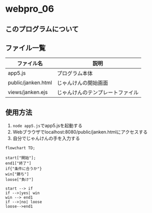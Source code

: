 # webpro_06
## このプログラムについて

## ファイル一覧
ファイル名 | 説明 
-|-
app5.js | プログラム本体
public/janken.html | じゃんけんの開始画面 
views/janken.ejs | じゃんけんのテンプレートファイル

## 使用方法
1. ```node app5.js```でapp5.jsを起動する
1. Webブラウザでlocalhost:8080/public/janken.htmlにアクセスする
1. 自分でじゃんけんの手を入力する


```mermaid
flowchart TD;

start["開始"];
end1["終了"]
if{"条件に合うか"}
win["勝ち"]
loose["負け"]

start --> if
if -->|yes| win
win --> end1
if -->|no| loose
loose-->end1
```
